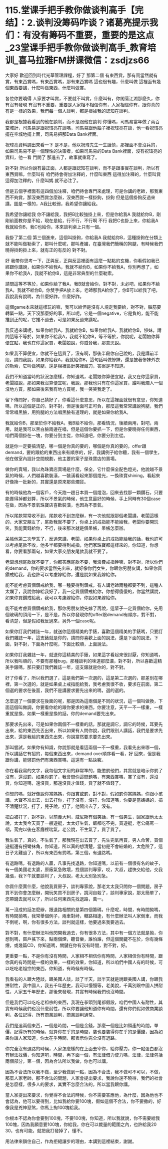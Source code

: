 # 115.堂课手把手教你做谈判高手【完结】：2.谈判没筹码咋谈？诸葛亮提示我们：有没有筹码不重要，重要的是这点_23堂课手把手教你做谈判高手_教育培训_喜马拉雅FM拼课微信：zsdjzs66

大家好 歡迎回到時代光華管理課程，好了 那第二個 有東西賞，那有罰當然就有賞，有東西賞嗎，有東西賞嗎，那有東西賞嗎 這也很有趣，什麼叫做 這裡面有幾個東西要講，什麼叫做東西，什麼叫做賞。

各位你要曉得 人家要才叫賞，不要就不叫賞，什麼叫有，你闖蕩江湖那麼久，你有沒有發現 有沒有不重要，重要是人家相不相信你有，人家相信你有，跟你真的有是一樣的效果，我們每一個人談判，都是根據我的認知在談判。

我都是根據我看到的他在談判，而不是跟他在談判 你懂嗎，司馬易當年做了兩百空城計，司馬易是跟祝瑋亮在談嗎，司馬易跟他腦子裡祝瑋亮在談，他一看祝瑋亮擺在空城地擺上面，司馬易把那Data Bank裡面。

祝瑋亮資料調出來看一下 是不是，他以祝瑋先生一生謹慎，那裡面不會沒兵的，如果司馬易不是一個理性的決策者，如果司馬易的Data Bank裡面，沒有祝瑋亮的資料，他一看 門開了 那進去了，故事就重寫了。

對不對 所以你說有最正面，人都是跟認知在談判，而不是跟事實在談判，所以有東西賞嘛，什麼叫有 咱們待會得加注釋的，什麼叫東西 這得加注釋的，什麼叫賞 這得加注釋的，什麼叫媽 就不必注了。

但是五個字裡面有這四個加注釋，咱們待會專門來處理，可是你講的老師，那我東西不夠賞，那沒東西賞怎麼辦，沒東西賞一樣掛鉤，掛鉤 但是這個掛鉤反過來講，圖是一樣的，A我比較弱，我希望你讓給我。

我希望你讓給我 你不讓給我，我把B比較強掛上來，但是你給我A 我就給你B，剛剛前面教你是不給，現在是給，行不行，不行啊 不行 我把C也掛上來，你給我A 我就給你B，我C也給你，本來談判桌上只有一個。

我掛了第二個 第三個進來，這個叫掛鉤，你給我A 我就給你B，這種掛鉤在分類上就不能叫做勒索了，那叫什麼呢，那叫產媚，在臺灣我們簡稱的狗腿，有時候我們曉得掛鉤掛上來，就有正的有反的 對不對。

好 我帶你思考一下，正與反，正與反這裡面有這麼一點點的玄機，你看假如我已經跟你講說，如果你不給我A，我就不給你B，如果你不給我A，你別再想了，如果你不給我A，我就不給你B，這是非常典型的什麼勒索。

請問這等不等於，如果你給了我A，我B就會給你，對不對，未必吧，如果你不給我A，我就不給你B，你雙手把A放上來，老師那我A給你了，你B可以給我了吧，我說我有說嗎，為什麼好詐，什麼好詐。

這個game本來就這樣玩的嘛，我可以給但是沒有人規定我要給，對不對，腦筋要轉緊一點，天下沒那麼好的事，所以呢，它是一個negative，它是負的，能不能推到正的呢，它推不過去，可是如果反過來講呢。

我反過來講呢，如果你給我A，我就給你B，如果你給我A，我就給你B，慘妹，請問這等不等於，如果你不給我A，我就不給你B，等不等於，你說呢，老闆娘你算便宜點，我也在你這家買，老闆娘說，你威脅我，那意思說。

如果我不算便宜，你就不在這買了，沒有啊，那後半段你自己說的，我是講前半段，請問我說，如果你給我A，我就給你B，這句話叫做慘妹，還是披著慘妹外衣的勒索，它叫做狗腿，還是棉裡長針笑裡藏刀，答案是不知道。

我們不知道當時的狀況怎麼樣，你知道嗎，老闆娘你算便宜點，我又在你這家買，老闆娘說，那如果我沒算便宜呢，我說，那我也只有在你這家買，誰叫我爛人一個沒地方買，那如果後來我有地方買呢，我一笑笑我走了。

留下傳問好，你自己猜好了，你看這什麼意思，所以在這裡面就很有意思，你知道嗎，所以這個是正的，對不對，但是後面可正可負，那麼這我常常講說狗腿，我們常常唱黑臉，用狗腿的方法唱黑臉有道理的，就是如果你給我A。

我就給你B，那至於你不給我A，我B給不給你，那看情況，後續兩用，對吧，兩用，就是我可以黑白臉兩邊在唱，但是這個你要抓一下，但是你要曉得任何東西，咱們兩個掛在一塊，你要分到主從，你知道吧，你要分到主從。

就是你一定要搞清楚，哪一個是你真的要的，哪個是你真的要的，offer跟demand，要的跟給的東西出來有順序的，好，我講例子給你聽，我有一個學生，他在做室內設計空間規劃，他主要的案子是珠寶店的賣場。

做你的賣場，我以為珠寶店賣場是什麼，保全，它什麼保全配色燈光，他說越不景氣的時候，人們越喜歡裝潢，一裝潢看起來那個燈光，一換珠寶shining，看起來好像換一批新的，其實還是原來那些爛貨。

有的時候他為一個客戶，今天跑一趟日本買一個燈泡，回來去找那一顆鑽石，只要能賣得掉都划算，所以不景氣的時候，他生意最好的時候，手上同時有30個case在做，因為不景氣珠寶店喜歡裝潢，也因為不景氣。

所以尾款常常收不到，尾款收不到怎麼辦，有一次他就跟那個老闆講，老闆這樣的，大家交朋友了，尾款我就不要了，你桌上的戒指能不能給我，老闆你要開玩笑，我能賣錢給你，不行，後來那次就是個呆帳，呆帳怎麼辦。

呆帳他第二次學乖了，反過來講，老闆，如果你桌上的戒指能給我的話，我也許可以考慮尾款不收，他多半都要得到戒指，他們家珠寶都這樣來的，你知道，你想看，你要看那兩句，如果大家交朋友尾款我就不要了。

老闆想想尾款就不要了，你都答應尾款不要，我浪費戒指幹嘛，對不對，所以你們的demand，你的要求當然先出來，就好像你們女生，你跟你男朋友講，如果你買鑽戒給我，我也許可以考慮嫁給你，還是說如果我嫁給你。

能不能考慮買個鑽戒給我，哪一種要得到鑽戒，有人講老師兩種都要不到，這種人太爛了，我說你嫁給我好了，我一定買個鑽戒給你，你想得傻傻的，你當然講說，如果你買鑽戒給我，我可以考慮嫁給你，你說如果嫁給你。

能不能考慮買個鑽戒給我，那你男朋友說先嫁了再說，這輩子一定買個給你，先用個玻璃的頂用一下，是不是，所以你發現你的offer跟demand有順序，對不對，看清楚，但是假如我反過來，另外一個case呢。

如果你訂我們雜誌一年，就送你這個精美的手錶，喜歡這個精美的手錶嗎，只要訂我們雜誌一年，這支錶就是你的，請問你喜歡上面的說法，還是下面的說法，下面，對不對，下面為什麼呢，下面比較順，上面說法。

如果你訂我雜誌一年，就送你這精美的手錶，如果這字看起來很討厭，你知道嗎，所以我叫順的，不要有那種bug，那種談判的味道那麼濃，對不對，所以喜歡這精美手錶嗎，那只要訂我們雜誌一年，這支錶就是你的，對不對。

好了你看了，所以我們選了，這是我們第一次選的，這是第二次選的，那差別在哪裡，第一次選的，就是如果桌上戒指能給我，我考慮我很不收，要求在前面，第二個選的要求在後面，我們不是講要求要先出來的嗎，選的選的。

怎麼選了一個要求在後面的呢，那是因為這兩個是不同的狀況，這一個叫做換，下面這個叫做調，你要看你給的跟你要求的東西，你要注意，天平一不一樣重，一樣重就是換，如果一樣重是換的話，你的demand要先出來。

那要求先出來，可是如果你兩個不一樣重的話，那就是調它，調它的時候，耳要先出來，給的東西先丟出來，所以如果有人問你說，我們跟別人講話，我們是要求先出來，還是我給的東西先出來，你說當然要求要先出來。

那叫嘗試，如果你有知識，你說那就是看這兩個一不一樣重，我看先出來哪一個，所以講話它有招的，每個東西出來，demand over順序看一看，好 回來，但是我跟你講，能懲罰他們有東西賞嗎，這還有一點訣竅。

你在看我寫的文字，我每個文字用的非常準的，能懲罰他們，其實就是暗示你罰了沒有，還沒罰，如果你罰了，我會問你這問題嗎，有東西賞嗎，賞了沒有，還沒賞，你知道嗎，還沒賞，那還沒賞才值錢，賞了就不值錢了。

你想的嗎，就好像說你當媽媽，你跟賞或罰，對不對，假如罰你當媽媽，你跟小孩講，大寶不准出去，出去打你，打了沒有，沒打，你知道嗎，你要是當媽媽的，搞不清楚狀況，打了，兒子說，打了，他鬧出去了，沒有。

把白被打了，對不對，以前義大利，威尼斯有個笑話，有一個男生，回家跟他太太說，太太我今天買了一艘遊艇，太太好生氣，飯都吃不完，買遊艇，老公痛罵一頓，罵完以後在客廳裡喘氣，老公說，不生氣了，買了買了。

我生氣了，真的，不生氣了，那我現在出去買了，先生完氣再買，男人命苦，買個遊艇還有拐彎抹角，你知道，所以真的想清楚，當初是不會結婚的，太危險了，這日子太難過了，所以有東西有罰嗎，第三個，有退路嗎。

有退路嗎，有退路的人贏，凡事先找退路，你知道嗎，以前有一個很有名的故子，有一個美國老太婆，原廠氣急敗壞，找個談判專家，哎，大叔，趕快交給他，交我幾張，我下午就要談判了，大叔說，老太太別急別急。

你買什麼賣什麼，他說我買房子，談判專家說，那老太太我只問你一個問題，房子買不到你會怎麼辦，開玩笑買不到房子，跳河自殺了，談判專家說，那太簡單了，您帶錢去就可以了，所以任何東西先找退路，萬一。

萬一沒成的話怎麼辦，跟退路相關的是第四個籌碼，什麼呢，時間，有時間拗嗎，有時間拗嗎，我常舉個例子，兩車對峙，轄路相逢，有什麼辦法叫人家倒車，而我不倒呢，啊，你有很多方法，談判就這樣，他要過來我要過去。

對不對，有什麼辦法叫他閃開我過去，你有很多方法，其中有一個方法就是拗，你想到嗎，窗戶搖下來，點兩個煙，聽音樂，誰怕誰，但這個關鍵不在於，你有幾條煙，或幾篇CD，你知道嗎，關鍵在你有沒有時間，對不對，好。

更重要一點，不是你有沒有時間，人家相不相信你有時間，人家相信你有時間，跟你真的有時間是一樣的效果，一樣的效果，你知道，所以咱們中國人有的時候，可以吃吃老祖宗的東西，你知道，有時候有時候。

我看有的人跟大陸談，跟美國人談，談了半天，談半天就是說跟美國人講，你跟我拼耐性，我中國人，我五千年歷史，我可以慢慢等，老美說，千萬別跟中國人拼耐性，人家五千年歷史，那後來發現，其實有時候我們也沒時間。

但是我們可以吃吃老祖宗的東西，我現在拳頭到尾都假設，咱們中國人有耐性，其實有時候我們也沒什麼耐性，所以你要讓他知道你有時間，還有你們假如做商業談判，各位記得，所有商業談判，商業談判通常。

我們是追兩個東西，一個是時間，一個是金錢，那麼一個是比如頭產的時間，單價，記得所有的時候，就算你在乎的是時間，裝也要裝得你在乎的是價錢，因為如果你讓人家知道，你太在乎時間，那表示你完全沒有退路。

你完全沒有退路的時候，人家怎麼樣的在上面去宰你，給你壓力，你一點蛋白都沒有辦法找價，你知道吧，時間，再下面一個，有法律借力使力嗎，法律，法律包括兩個部分，第一個，因為合法所以我做，你也可以講。

因為不合法所以我不做，至少我做到一點，因為不合法，我不做可不可以，不做，那麼人家老師，那不合法的問題，人家會提出要求，我說你還不曉得，我們的社會是怎麼樣，很多人的要求，其實不怎麼合法的，所以當我跟你講。

當人家提出來要求，你覺得不合法的時候，你不需要答應他，為什麼，因為他也不會認為，他可以要得到，比如我給你要100塊，假如這個不合法，你不要撒的，好像我是兇神惡煞，你馬上掏100塊給我。

你根本不認為你會要到100塊，不要100塊，你知道，所以我就說，你不需要給我100塊，因為我願意要100塊，你給我，你在可以裁量的範圍之內，也許給我20 30，也有可能，就把我打發掉了，懂不。

用法律來鎖住自己，作為拒絕讓步的理由，本講到這裡結束，謝謝。